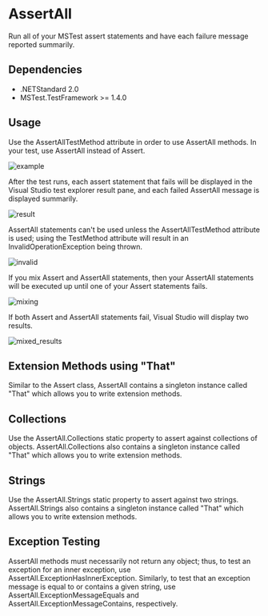 AssertAll
======
Run all of your MSTest assert statements and have each failure message reported summarily.

Dependencies
------
* .NETStandard 2.0
* MSTest.TestFramework >= 1.4.0

Usage
------
Use the AssertAllTestMethod attribute in order to use AssertAll methods.  In your test, use AssertAll instead of Assert.

![example](https://raw.githubusercontent.com/GroshfengTheBarbarian/AssertAll/master/images/test_example.png)

After the test runs, each assert statement that fails will be displayed in the Visual Studio test explorer result pane, and each failed AssertAll message is displayed summarily. 

![result](https://raw.githubusercontent.com/GroshfengTheBarbarian/AssertAll/master/images/test_results.png)

AssertAll statements can't be used unless the AssertAllTestMethod attribute is used; using the TestMethod attribute will result in an InvalidOperationException being thrown.

![invalid](https://raw.githubusercontent.com/GroshfengTheBarbarian/AssertAll/master/images/invalid.png)

If you mix Assert and AssertAll statements, then your AssertAll statements will be executed up until one of your Assert statements fails.

![mixing](https://raw.githubusercontent.com/GroshfengTheBarbarian/AssertAll/master/images/mixed_example.png)

If both Assert and AssertAll statements fail, Visual Studio will display two results.

![mixed_results](https://raw.githubusercontent.com/GroshfengTheBarbarian/AssertAll/master/images/mixed_results.png)

Extension Methods using "That"
------
Similar to the Assert class, AssertAll contains a singleton instance called "That" which allows you to write extension methods.

Collections
------
Use the AssertAll.Collections static property to assert against collections of objects.  AssertAll.Collections also contains a singleton instance called "That" which allows you to write extension methods.

Strings
------
Use the AssertAll.Strings static property to assert against two strings.  AssertAll.Strings also contains a singleton instance called "That" which allows you to write extension methods.

Exception Testing
------
AssertAll methods must necessarily not return any object; thus, to test an exception for an inner exception, use AssertAll.ExceptionHasInnerException<T>.
Similarly, to test that an exception message is equal to or contains a given string, use AssertAll.ExceptionMessageEquals and  AssertAll.ExceptionMessageContains, respectively.